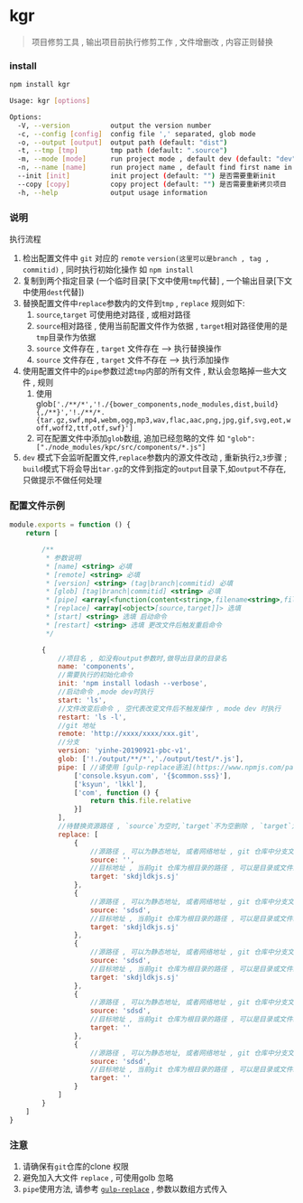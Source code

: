 # kgr
> 项目修剪工具 , 输出项目前执行修剪工作 , 文件增删改 , 内容正则替换

### install
```bash
npm install kgr
```
```bash
Usage: kgr [options]

Options:
  -V, --version          output the version number
  -c, --config [config]  config file ',' separated, glob mode
  -o, --output [output]  output path (default: "dist")
  -t, --tmp [tmp]        tmp path (default: ".source")
  -m, --mode [mode]      run project mode , default dev (default: "dev")
  -n, --name [name]      run project name , default find first name in config file (default: "")
  --init [init]          init project (default: "") 是否需要重新init
  --copy [copy]          copy project (default: "") 是否需要重新拷贝项目
  -h, --help             output usage information

```

### 说明
执行流程
1. 检出配置文件中 `git` 对应的 `remote` `version(这里可以是branch , tag , commitid)` , 同时执行初始化操作 如 `npm install`
2. 复制到两个指定目录 (一个临时目录\[下文中使用`tmp`代替\] , 一个输出目录\[下文中使用`dest`代替\])
3. 替换配置文件中`replace`参数内的文件到`tmp` , `replace` 规则如下:
    1. `source`,`target` 可使用绝对路径 , 或相对路径
    2. `source`相对路径 , 使用当前配置文件作为依据 , `target`相对路径使用的是`tmp`目录作为依据
    3. `source` 文件存在 , `target` 文件存在 --> 执行替换操作
    4. `source` 文件存在 , `target` 文件不存在 --> 执行添加操作
4. 使用配置文件中的`pipe`参数过滤`tmp`内部的所有文件 , 默认会忽略掉一些大文件 , 规则
    1. 使用glob`['./**/*','!./{bower_components,node_modules,dist,build}{,/**}','!./**/*.{tar.gz,swf,mp4,webm,ogg,mp3,wav,flac,aac,png,jpg,gif,svg,eot,woff,woff2,ttf,otf,swf}']`
    2. 可在配置文件中添加`glob`数组, 追加已经忽略的文件 如 `"glob":["./node_modules/kpc/src/components/*.js"]`
5. `dev` 模式下会监听配置文件,`replace`参数内的源文件改动 , 重新执行`2`,`3`步骤 ; `build`模式下将会导出`tar.gz`的文件到指定的`output`目录下,如`output`不存在,只做提示不做任何处理



### 配置文件示例
```js
module.exports = function () {
    return [

        /**
         * 参数说明
         * [name] <string> 必填
         * [remote] <string> 必填
         * [version] <string> (tag|branch|commitid) 必填
         * [glob] [tag|branch|commitid] <string> 必填
         * [pipe] <array[<function(content<string>,filename<string>,file<File Object>):content<string>>]> | <function(content<string>,filename<string>,file<File Object>):content<string>> 选填
         * [replace] <array[<object>[source,target]]> 选填
         * [start] <string> 选填 启动命令
         * [restart] <string> 选填 更改文件后触发重启命令
         */

        {
            //项目名 , 如没有output参数时,做导出目录的目录名
            name: 'components',
            //需要执行的初始化命令
            init: 'npm install lodash --verbose',
            //启动命令 ,mode dev时执行
            start: 'ls',
            //文件改变后命令 , 空代表改变文件后不触发操作 , mode dev 时执行
            restart: 'ls -l',
            //git 地址
            remote: 'http://xxxx/xxxx/xxx.git',
            //分支
            version: 'yinhe-20190921-pbc-v1',
            glob: ['!./output/**/*','./output/test/*.js'],
            pipe: [ //请使用 [gulp-replace语法](https://www.npmjs.com/package/gulp-replace)
                ['console.ksyun.com', '{$common.sss}'],
                ['ksyun', 'lkkl'],
                ['com', function () {
                    return this.file.relative
                }]
            ],
            //待替换资源路径 , `source`为空时,`target`不为空删除 , `target`为空`source`不为空 追加 ,其他时替换
            replace: [
                {
                    //源路径 , 可以为静态地址, 或者网络地址 , git 仓库中分支文件
                    source: '',
                    //目标地址 , 当前git 仓库为根目录的路径 , 可以是目录或文件必须与source的文件类型保持一致
                    target: 'skdjldkjs.sj'
                },
                {
                    //源路径 , 可以为静态地址, 或者网络地址 , git 仓库中分支文件
                    source: 'sdsd',
                    //目标地址 , 当前git 仓库为根目录的路径 , 可以是目录或文件必须与source的文件类型保持一致
                    target: 'skdjldkjs.sj'
                },
                {
                    //源路径 , 可以为静态地址, 或者网络地址 , git 仓库中分支文件
                    source: 'sdsd',
                    //目标地址 , 当前git 仓库为根目录的路径 , 可以是目录或文件必须与source的文件类型保持一致
                    target: 'skdjldkjs.sj'
                },
                {
                    //源路径 , 可以为静态地址, 或者网络地址 , git 仓库中分支文件
                    source: 'sdsd',
                    //目标地址 , 当前git 仓库为根目录的路径 , 可以是目录或文件必须与source的文件类型保持一致
                    target: ''
                },
                {
                    //源路径 , 可以为静态地址, 或者网络地址 , git 仓库中分支文件
                    source: 'sdsd',
                    //目标地址 , 当前git 仓库为根目录的路径 , 可以是目录或文件必须与source的文件类型保持一致
                    target: ''
                }
            ]
        }
    ]
}
```


### 注意
1. 请确保有`git`仓库的clone 权限
2. 避免加入大文件 `replace` , 可使用golb 忽略
3. `pipe`使用方法, 请参考 [`gulp-replace`](https://www.npmjs.com/package/gulp-replace) , 参数以数组方式传入